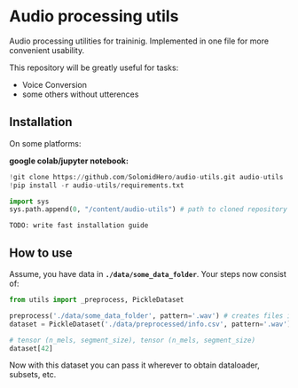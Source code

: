 # Audio processing utils

Audio processing utilities for traininig.
Implemented in one file for more convenient usability.

This repository will be greatly useful for tasks:
- Voice Conversion
- some others without utterences

## Installation

On some platforms:

**google colab/jupyter notebook:**
```python
!git clone https://github.com/SolomidHero/audio-utils.git audio-utils
!pip install -r audio-utils/requirements.txt

import sys
sys.path.append(0, "/content/audio-utils") # path to cloned repository
```

```
TODO: write fast installation guide
```

## How to use

Assume, you have data in **`./data/some_data_folder`**. Your steps now consist of:
```python
from utils import _preprocess, PickleDataset

preprocess('./data/some_data_folder', pattern='.wav') # creates files in ./data/preprocessed/ with info.csv
dataset = PickleDataset('./data/preprocessed/info.csv', pattern='.wav') # torch API Dataset

# tensor (n_mels, segment_size), tensor (n_mels, segment_size)
dataset[42]
```

Now with this dataset you can pass it wherever to obtain dataloader, subsets, etc.
